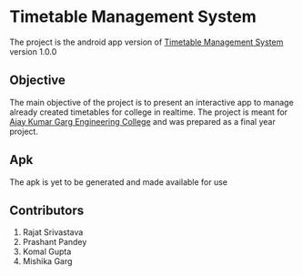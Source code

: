 # Timetable Management System
The project is the android app version of [Timetable Management System](https://paradox.eu5.org) version 1.0.0

## Objective
The main objective of the project is to present an interactive app to manage already created timetables for college in realtime. The project is meant for [Ajay Kumar Garg Engineering College](http://akgec.in) and was prepared as a final year project.

## Apk
The apk is yet to be generated and made available for use

## Contributors
1. Rajat Srivastava
2. Prashant Pandey
3. Komal Gupta
4. Mishika Garg